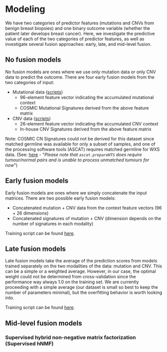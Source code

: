 # Modeling

We have two categories of predictor features (mutations and CNVs from benign breast biopsies) and one binary outcome variable (whether the patient later develops breast cancer). Here, we investigate the predictive value of each of the two categories of predictor features, as well as investigate several fusion approaches: early, late, and mid-level fusion.

## No fusion models

No fusion models are ones where we use only mutation data or only CNV data to predict the outcome. There are four early fusion models from the two categories of input:
* Mutational data ([scripts](https://github.com/sayadennis/bbcar/blob/master/04_modeling/mutation/bbcar_mutsig_classicalml.sh))
  * 96-element feature vector indicating the accumulated mutational context
  * COSMIC Mutational Signatures derived from the above feature matrix
* CNV data ([scripts](https://github.com/sayadennis/bbcar/blob/master/04_modeling/cnv/cn_signature_classicalml.sh))
  * 26-element feature vector indicating the accumulated CNV context
  * In-house CNV Signatures derived from the above feature matrix

Note: COSMIC CN Signatures could not be derived for this dataset since matched germline was available for only a subset of samples, and one of the processing software tools (ASCAT) requires matched germline for WXS data. (See: [here](https://github.com/VanLoo-lab/ascat/blob/fd697b443d5063225ee52a8739bf02ae53d3d1a6/README.md) - "_Please note that `ascat.prepareHTS` does require tumour/normal pairs and is unable to process unmatched tumours for now_") 

## Early fusion models

Early fusion models are ones where we simply concatenate the input matrices. There are two possible early fusion models:
* Concatenated mutation + CNV data from the context feature vectors (96 + 26 dimensions)
* Concatenated signatures of mutation + CNV (dimension depends on the number of signatures in each modality)

Training script can be found [here](https://github.com/sayadennis/bbcar/blob/master/04_modeling/mut_cnv_combined_classicalml.sh).

## Late fusion models

Late fusion models take the average of the prediction scores from models trained separately on the two modalities of the data: mutation and CNV. This can be a simple or a weighted average. However, in our case, the optimal weight could not be determined from cross-validation since the performance way always 1.0 on the training set. We are currently proceeding with a simple average (our dataset is small so best to keep the number of parameters minimal), but the overfitting behavior is worth looking into. 

Training script can be found [here](https://github.com/sayadennis/bbcar/blob/master/05_evaluation/combined_mut_cnv_late_fusion.py).

## Mid-level fusion models

### Supervised hybrid non-negative matrix factorization (Supervised hNMF)




